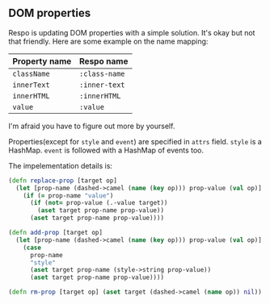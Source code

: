 
DOM properties
----

Respo is updating DOM properties with a simple solution. It's okay but not that friendly. Here are some example on the name mapping:

Property name | Respo name
--- | ---
`className` | `:class-name`
`innerText` | `:inner-text`
`innerHTML` | `:innerHTML`
`value` | `:value`

I'm afraid you have to figure out more by yourself.

Properties(except for `style` and `event`) are specified in `attrs` field. `style` is a HashMap. `event` is followed with a HashMap of events too.

The impelementation details is:

```clojure
(defn replace-prop [target op]
  (let [prop-name (dashed->camel (name (key op))) prop-value (val op)]
    (if (= prop-name "value")
      (if (not= prop-value (.-value target))
        (aset target prop-name prop-value))
      (aset target prop-name prop-value))))

(defn add-prop [target op]
  (let [prop-name (dashed->camel (name (key op))) prop-value (val op)]
    (case
      prop-name
      "style"
      (aset target prop-name (style->string prop-value))
      (aset target prop-name prop-value))))

(defn rm-prop [target op] (aset target (dashed->camel (name op)) nil))
```
